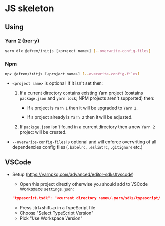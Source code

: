 # JS skeleton

## Using

### Yarn 2 (berry)

```bash
yarn dlx @efrem/initjs [<project name>] [--overwrite-config-files]
```

### Npm

```bash
npx @efrem/initjs [<project name>] [--overwrite-config-files]
```

- `<project name>` is optional. If it isn't set then:

  1. If a current directory contains existing Yarn project (contains `package.json` and `yarn.lock`; NPM projects aren't supported) then:

     - If a project is `Yarn 1` then it will be upgraded to `Yarn 2`.

     - If a project already is `Yarn 2` then it will be adjusted.

  2. If `package.json` isn't found in a current directory then a new `Yarn 2` project will be created.

- `--overwrite-config-files` is optional and will enforce overwriting of all dependencies config files (`.babelrc`, `.eslintrc`, `.gitignore` etc.)

## VSCode

- Setup (<https://yarnpkg.com/advanced/editor-sdks#vscode>)

  - Open this project directly otherwise you should add to VSCode Workspace `settings.json`:

  ```json
  "typescript.tsdk": "<current directory name>/.yarn/sdks/typescript/lib"
  ```

  - Press ctrl+shift+p in a TypeScript file
  - Choose "Select TypeScript Version"
  - Pick "Use Workspace Version"
